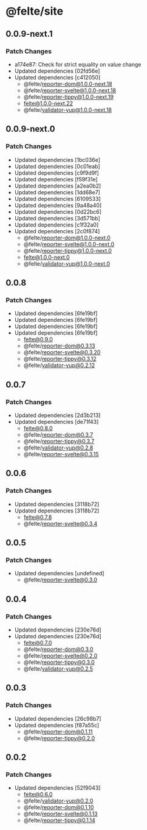# @felte/site

## 0.0.9-next.1

### Patch Changes

- a174e87: Check for strict equality on value change
- Updated dependencies [02fd56e]
- Updated dependencies [c412050]
  - @felte/reporter-dom@1.0.0-next.18
  - @felte/reporter-svelte@1.0.0-next.18
  - @felte/reporter-tippy@1.0.0-next.19
  - felte@1.0.0-next.22
  - @felte/validator-yup@1.0.0-next.18

## 0.0.9-next.0

### Patch Changes

- Updated dependencies [1bc036e]
- Updated dependencies [0c01eab]
- Updated dependencies [c9f9d9f]
- Updated dependencies [f59f31e]
- Updated dependencies [a2ea0b2]
- Updated dependencies [1dd68e7]
- Updated dependencies [6109533]
- Updated dependencies [9a48a40]
- Updated dependencies [0d22bc6]
- Updated dependencies [3d571bb]
- Updated dependencies [c1f32a0]
- Updated dependencies [2c0f874]
  - @felte/reporter-dom@1.0.0-next.0
  - @felte/reporter-svelte@1.0.0-next.0
  - @felte/reporter-tippy@1.0.0-next.0
  - felte@1.0.0-next.0
  - @felte/validator-yup@1.0.0-next.0

## 0.0.8

### Patch Changes

- Updated dependencies [6fe19bf]
- Updated dependencies [6fe19bf]
- Updated dependencies [6fe19bf]
- Updated dependencies [6fe19bf]
  - felte@0.9.0
  - @felte/reporter-dom@0.3.13
  - @felte/reporter-svelte@0.3.20
  - @felte/reporter-tippy@0.3.12
  - @felte/validator-yup@0.2.12

## 0.0.7

### Patch Changes

- Updated dependencies [2d3b213]
- Updated dependencies [de71f43]
  - felte@0.8.0
  - @felte/reporter-dom@0.3.7
  - @felte/reporter-tippy@0.3.7
  - @felte/validator-yup@0.2.8
  - @felte/reporter-svelte@0.3.15

## 0.0.6

### Patch Changes

- Updated dependencies [3118b72]
- Updated dependencies [3118b72]
  - felte@0.7.8
  - @felte/reporter-svelte@0.3.4

## 0.0.5

### Patch Changes

- Updated dependencies [undefined]
  - @felte/reporter-svelte@0.3.0

## 0.0.4

### Patch Changes

- Updated dependencies [230e76d]
- Updated dependencies [230e76d]
  - felte@0.7.0
  - @felte/reporter-dom@0.3.0
  - @felte/reporter-svelte@0.2.0
  - @felte/reporter-tippy@0.3.0
  - @felte/validator-yup@0.2.5

## 0.0.3

### Patch Changes

- Updated dependencies [26c98b7]
- Updated dependencies [f87a55c]
  - @felte/reporter-dom@0.1.11
  - @felte/reporter-tippy@0.2.0

## 0.0.2

### Patch Changes

- Updated dependencies [52f9043]
  - felte@0.6.0
  - @felte/validator-yup@0.2.0
  - @felte/reporter-dom@0.1.10
  - @felte/reporter-svelte@0.1.13
  - @felte/reporter-tippy@0.1.14

